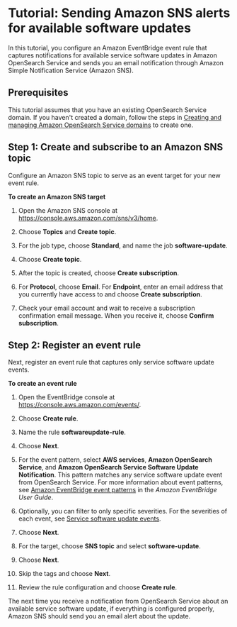 # Tutorial: Sending Amazon SNS alerts for available software updates<a name="sns-events"></a>

In this tutorial, you configure an Amazon EventBridge event rule that captures notifications for available service software updates in Amazon OpenSearch Service and sends you an email notification through Amazon Simple Notification Service \(Amazon SNS\)\.

## Prerequisites<a name="sns-events-prereq"></a>

This tutorial assumes that you have an existing OpenSearch Service domain\. If you haven't created a domain, follow the steps in [Creating and managing Amazon OpenSearch Service domains](createupdatedomains.md) to create one\.

## Step 1: Create and subscribe to an Amazon SNS topic<a name="sns-events-create"></a>

Configure an Amazon SNS topic to serve as an event target for your new event rule\.

**To create an Amazon SNS target**

1. Open the Amazon SNS console at [https://console\.aws\.amazon\.com/sns/v3/home](https://console.aws.amazon.com/sns/v3/home)\.

1. Choose **Topics** and **Create topic**\.

1. For the job type, choose **Standard**, and name the job **software\-update**\. 

1. Choose **Create topic**\.

1. After the topic is created, choose **Create subscription**\.

1. For **Protocol**, choose **Email**\. For **Endpoint**, enter an email address that you currently have access to and choose **Create subscription**\. 

1. Check your email account and wait to receive a subscription confirmation email message\. When you receive it, choose **Confirm subscription**\.

## Step 2: Register an event rule<a name="sns-events-rule"></a>

Next, register an event rule that captures only service software update events\.

**To create an event rule**

1. Open the EventBridge console at [https://console\.aws\.amazon\.com/events/](https://console.aws.amazon.com/events/)\.

1. Choose **Create rule**\.

1. Name the rule **softwareupdate\-rule**\.

1. Choose **Next**\.

1. For the event pattern, select **AWS services**, **Amazon OpenSearch Service**, and **Amazon OpenSearch Service Software Update Notification**\. This pattern matches any service software update event from OpenSearch Service\. For more information about event patterns, see [Amazon EventBridge event patterns](https://docs.aws.amazon.com/eventbridge/latest/userguide/eb-event-patterns.html) in the *Amazon EventBridge User Guide*\.

1. Optionally, you can filter to only specific severities\. For the severities of each event, see [Service software update events](monitoring-events.md#monitoring-events-sso)\.

1. Choose **Next**\.

1. For the target, choose **SNS topic** and select **software\-update**\.

1. Choose **Next**\.

1. Skip the tags and choose **Next**\.

1. Review the rule configuration and choose **Create rule**\.

The next time you receive a notification from OpenSearch Service about an available service software update, if everything is configured properly, Amazon SNS should send you an email alert about the update\.